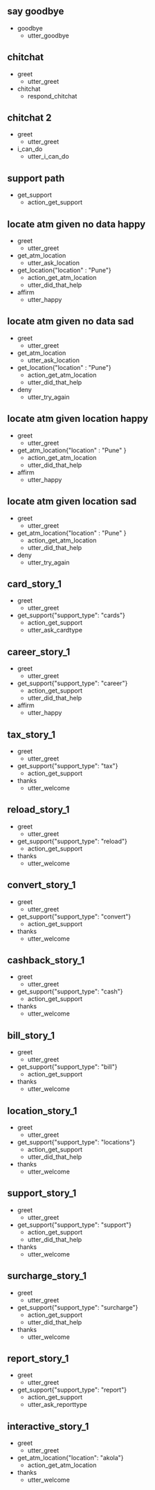 ## say goodbye
* goodbye
  - utter_goodbye

## chitchat
* greet
  - utter_greet
* chitchat
   - respond_chitchat
   
## chitchat 2
* greet
  - utter_greet
* i_can_do
  - utter_i_can_do

## support path
* get_support
  - action_get_support

## locate atm given no data happy
* greet
  - utter_greet
* get_atm_location
  - utter_ask_location
* get_location{"location" : "Pune"}
  - action_get_atm_location
  - utter_did_that_help
* affirm
  - utter_happy

## locate atm given no data sad 
* greet
  - utter_greet
* get_atm_location
  - utter_ask_location
* get_location{"location" : "Pune"}
  - action_get_atm_location
  - utter_did_that_help
* deny
  - utter_try_again

## locate atm given location happy
* greet
  - utter_greet
* get_atm_location{"location" : "Pune" }
  - action_get_atm_location
  - utter_did_that_help
* affirm
  - utter_happy

## locate atm given location sad
* greet
  - utter_greet
* get_atm_location{"location" : "Pune" }
  - action_get_atm_location
  - utter_did_that_help
* deny
  - utter_try_again

## card_story_1
* greet
    - utter_greet
* get_support{"support_type": "cards"}
    - action_get_support
    - utter_ask_cardtype

## career_story_1
* greet
    - utter_greet
* get_support{"support_type": "career"}
    - action_get_support
    - utter_did_that_help
* affirm
    - utter_happy

## tax_story_1
* greet
    - utter_greet
* get_support{"support_type": "tax"}
    - action_get_support
* thanks
    - utter_welcome

## reload_story_1
* greet
    - utter_greet
* get_support{"support_type": "reload"}
    - action_get_support
* thanks
    - utter_welcome

## convert_story_1
* greet
    - utter_greet
* get_support{"support_type": "convert"}
    - action_get_support
* thanks
    - utter_welcome

## cashback_story_1
* greet
    - utter_greet
* get_support{"support_type": "cash"}
    - action_get_support
* thanks
    - utter_welcome

## bill_story_1
* greet
    - utter_greet
* get_support{"support_type": "bill"}
    - action_get_support
* thanks
    - utter_welcome

## location_story_1
* greet
    - utter_greet
* get_support{"support_type": "locations"}
    - action_get_support
    - utter_did_that_help
* thanks
    - utter_welcome

## support_story_1
* greet
    - utter_greet
* get_support{"support_type": "support"}
    - action_get_support
    - utter_did_that_help
* thanks
    - utter_welcome

## surcharge_story_1
* greet
    - utter_greet
* get_support{"support_type": "surcharge"}
    - action_get_support
    - utter_did_that_help
* thanks
    - utter_welcome

## report_story_1
* greet
    - utter_greet
* get_support{"support_type": "report"}
    - action_get_support
    - utter_ask_reporttype
    
## interactive_story_1
* greet
    - utter_greet
* get_atm_location{"location": "akola"}
    - action_get_atm_location
* thanks
    - utter_welcome